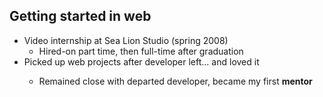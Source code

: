 ##  Getting started in web

* Video internship at Sea Lion Studio (spring 2008) <!-- .element: class="fragment" -->
	* Hired-on part time, then full-time after graduation <!-- .element: class="fragment" -->
* Picked up web projects after developer left<!-- .element: class="fragment" --><span class="fragment">&hellip; and loved it
	* Remained close with departed developer, became my first <!-- .element: class="fragment" --> **mentor**